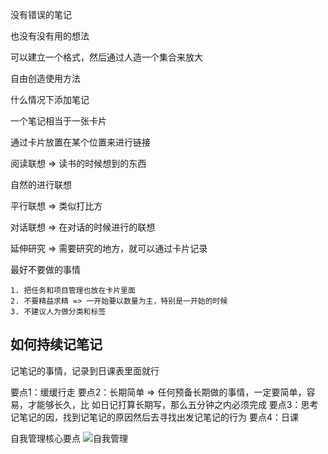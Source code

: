 没有错误的笔记

也没有没有用的想法

可以建立一个格式，然后通过人造一个集合来放大

自由创造使用方法

什么情况下添加笔记

一个笔记相当于一张卡片

通过卡片放置在某个位置来进行链接

阅读联想 => 读书的时候想到的东西

自然的进行联想

平行联想  =>  类似打比方

对话联想  =>  在对话的时候进行的联想

延伸研究  =>  需要研究的地方，就可以通过卡片记录

最好不要做的事情

	1. 把任务和项目管理也放在卡片里面
	2. 不要精益求精 => 一开始要以数量为主，特别是一开始的时候
	3. 不建议人为做分类和标签

## 如何持续记笔记

记笔记的事情，记录到日课表里面就行

要点1：缓缓行走
要点2：长期简单 => 任何预备长期做的事情，一定要简单，容易，才能够长久，比
如日记打算长期写，那么五分钟之内必须完成
要点3：思考记笔记的因，找到记笔记的原因然后去寻找出发记笔记的行为
要点4：日课

自我管理核心要点
![自我管理](https://cdn.jsdelivr.net/gh/Vixcity/FigureBed/img/20220117175346.png)